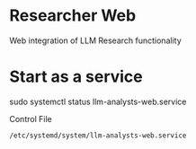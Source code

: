 # Researcher Web
Web integration of LLM Research functionality 

# Start as a service

sudo systemctl status llm-analysts-web.service

Control File

`/etc/systemd/system/llm-analysts-web.service`